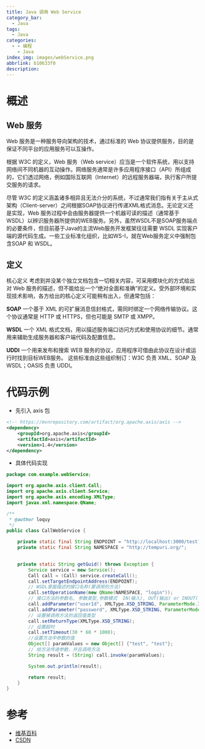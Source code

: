 ```yaml
---
title: Java 调用 Web Service
category_bar:
  - Java
tags:
  - Java
categories:
  - - 编程
    - Java
index_img: images/webService.png
abbrlink: b10633f0
description:
---
```

# 概述

## Web 服务

Web 服务是一种服务导向架构的技术，通过标准的 Web 协议提供服务，目的是保证不同平台的应用服务可以互操作。

根据 W3C 的定义，Web 服务（Web service）应当是一个软件系统，用以支持网络间不同机器的互动操作。网络服务通常是许多应用程序接口（API）所组成的，它们透过网络，例如国际互联网（Internet）的远程服务器端，执行客户所提交服务的请求。

尽管 W3C 的定义涵盖诸多相异且无法介分的系统，不过通常我们指有关于主从式架构（Client-server）之间根据SOAP协议进行传递XML格式消息。无论定义还是实现，Web 服务过程中会由服务器提供一个机器可读的描述（通常基于 WSDL）以辨识服务器所提供的WEB服务。另外，虽然WSDL不是SOAP服务端点的必要条件，但目前基于Java的主流Web服务开发框架往往需要 WSDL 实现客户端的源代码生成。一些工业标准化组织，比如WS-I，就在Web服务定义中强制包含SOAP 和 WSDL。

## 定义

核心定义
考虑到并没某个独立文档包含一切相关内容，可采用模块化的方式给出对 Web 服务的描述，但不能给出一个“绝对全面和准确”的定义。受外部环境和实现技术影响，各方给出的核心定义可能稍有出入，但通常包括：

**SOAP**
一个基于 XML 的可扩展消息信封格式，需同时绑定一个网络传输协议。这个协议通常是 HTTP 或 HTTPS，但也可能是 SMTP 或 XMPP。

**WSDL**
一个 XML 格式文档，用以描述服务端口访问方式和使用协议的细节。通常用来辅助生成服务器和客户端代码及配置信息。

**UDDI**
一个用来发布和搜索 WEB 服务的协议，应用程序可借由此协议在设计或运行时找到目标WEB服务。
这些标准由这些组织制订：W3C 负责 XML、SOAP 及 WSDL；OASIS 负责 UDDI。

# 代码示例

- 先引入 axis 包

```xml
<!-- https://mvnrepository.com/artifact/org.apache.axis/axis -->
<dependency>
    <groupId>org.apache.axis</groupId>
    <artifactId>axis</artifactId>
    <version>1.4</version>
</dependency>

```

- 具体代码实现

```java
package com.example.webService;

import org.apache.axis.client.Call;
import org.apache.axis.client.Service;
import org.apache.axis.encoding.XMLType;
import javax.xml.namespace.QName;

/**
 * @author loquy
 */
public class CallWebService {

    private static final String ENDPOINT = "http://localhost:3000/test?wsdl";
    private static final String NAMESPACE = "http://tempuri.org/";
   

    private static String getGuid() throws Exception {
        Service service = new Service();
        Call call = (Call) service.createCall();
        call.setTargetEndpointAddress(ENDPOINT);
        // WSDL里面描述的接口名称(要调用的方法)
        call.setOperationName(new QName(NAMESPACE, "login"));
        // 接口方法的参数名, 参数类型,参数模式  IN(输入), OUT(输出) or INOUT(输入输出)
        call.addParameter("userId", XMLType.XSD_STRING, ParameterMode.IN);
        call.addParameter("password", XMLType.XSD_STRING, ParameterMode.IN);
        // 设置被调用方法的返回值类型
        call.setReturnType(XMLType.XSD_STRING);
        // 设置超时
        call.setTimeout(30 * 60 * 1000);
        //设置方法中参数的值
        Object[] paramValues = new Object[] {"test", "test"};
        // 给方法传递参数，并且调用方法
        String result = (String) call.invoke(paramValues);

        System.out.println(result);

        return result;
    }
}


```

# 参考

- [维基百科](https://zh.wikipedia.org/wiki/Web%E6%9C%8D%E5%8A%A1)
- [CSDN](https://blog.csdn.net/coolcoffee168/article/details/48490263)
